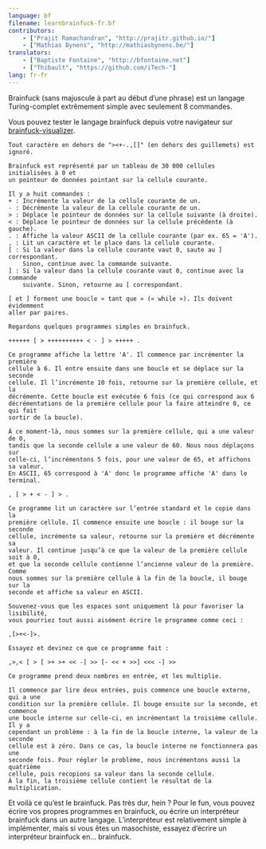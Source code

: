 ```yaml
---
language: bf
filename: learnbrainfuck-fr.bf
contributors:
    - ["Prajit Ramachandran", "http://prajitr.github.io/"]
    - ["Mathias Bynens", "http://mathiasbynens.be/"]
translators:
    - ["Baptiste Fontaine", "http://bfontaine.net"]
    - ["Thibault", "https://github.com/iTech-"]
lang: fr-fr
---
```


Brainfuck (sans majuscule à part au début d’une phrase) est un langage
Turing-complet extrêmement simple avec seulement 8 commandes.

Vous pouvez tester le langage brainfuck depuis votre navigateur sur [brainfuck-visualizer](http://fatiherikli.github.io/brainfuck-visualizer/).

```
Tout caractère en dehors de "><+-.,[]" (en dehors des guillemets) est ignoré.

Brainfuck est représenté par un tableau de 30 000 cellules initialisées à 0 et
un pointeur de données pointant sur la cellule courante.

Il y a huit commandes :
+ : Incrémente la valeur de la cellule courante de un.
- : Décrémente la valeur de la cellule courante de un.
> : Déplace le pointeur de données sur la cellule suivante (à droite).
< : Déplace le pointeur de données sur la cellule précédente (à gauche).
. : Affiche la valeur ASCII de la cellule courante (par ex. 65 = 'A').
, : Lit un caractère et le place dans la cellule courante.
[ : Si la valeur dans la cellule courante vaut 0, saute au ] correspondant.
    Sinon, continue avec la commande suivante.
] : Si la valeur dans la cellule courante vaut 0, continue avec la commande
    suivante. Sinon, retourne au [ correspondant.

[ et ] forment une boucle « tant que » (« while »). Ils doivent évidemment
aller par paires.

Regardons quelques programmes simples en brainfuck.

++++++ [ > ++++++++++ < - ] > +++++ .

Ce programme affiche la lettre 'A'. Il commence par incrémenter la première
cellule à 6. Il entre ensuite dans une boucle et se déplace sur la seconde
cellule. Il l’incrémente 10 fois, retourne sur la première cellule, et la
décrémente. Cette boucle est exécutée 6 fois (ce qui correspond aux 6
décrémentations de la première cellule pour la faire atteindre 0, ce qui fait
sortir de la boucle).

À ce moment-là, nous sommes sur la première cellule, qui a une valeur de 0,
tandis que la seconde cellule a une valeur de 60. Nous nous déplaçons sur
celle-ci, l’incrémentons 5 fois, pour une valeur de 65, et affichons sa valeur.
En ASCII, 65 correspond à 'A' donc le programme affiche 'A' dans le terminal.

, [ > + < - ] > .

Ce programme lit un caractère sur l’entrée standard et le copie dans la
première cellule. Il commence ensuite une boucle : il bouge sur la seconde
cellule, incrémente sa valeur, retourne sur la première et décrémente sa
valeur. Il continue jusqu’à ce que la valeur de la première cellule soit à 0,
et que la seconde cellule contienne l’ancienne valeur de la première. Comme
nous sommes sur la première cellule à la fin de la boucle, il bouge sur la
seconde et affiche sa valeur en ASCII.

Souvenez-vous que les espaces sont uniquement là pour favoriser la lisibilité,
vous pourriez tout aussi aisément écrire le programme comme ceci :

,[>+<-]>.

Essayez et devinez ce que ce programme fait :

,>,< [ > [ >+ >+ << -] >> [- << + >>] <<< -] >>

Ce programme prend deux nombres en entrée, et les multiplie.

Il commence par lire deux entrées, puis commence une boucle externe, qui a une
condition sur la première cellule. Il bouge ensuite sur la seconde, et commence
une boucle interne sur celle-ci, en incrémentant la troisième cellule. Il y a
cependant un problème : à la fin de la boucle interne, la valeur de la seconde
cellule est à zéro. Dans ce cas, la boucle interne ne fonctionnera pas une
seconde fois. Pour régler le problème, nous incrémentons aussi la quatrième
cellule, puis recopions sa valeur dans la seconde cellule.
À la fin, la troisième cellule contient le résultat de la multiplication.
```

Et voilà ce qu’est le brainfuck. Pas très dur, hein ? Pour le fun, vous pouvez
écrire vos propres programmes en brainfuck, ou écrire un interpréteur brainfuck
dans un autre langage. L’interpréteur est relativement simple à implémenter,
mais si vous êtes un masochiste, essayez d’écrire un interpréteur brainfuck en…
brainfuck.
